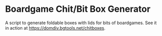 # Boardgame Chit/Bit Box Generator

A script to generate foldable boxes with lids for bits of boardgames. See it in action at https://domdiv.bgtools.net/chitboxes.
